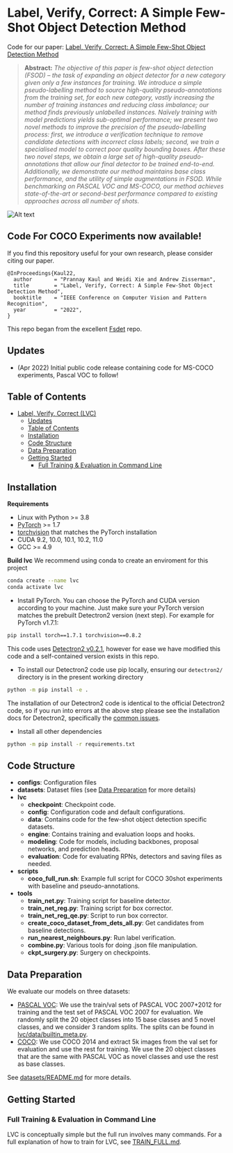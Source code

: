 # Label, Verify, Correct: A Simple Few-Shot Object Detection Method
Code for our paper: [Label, Verify, Correct: A Simple Few-Shot Object Detection Method](https://arxiv.org/abs/2112.05749)

> **Abstract:** *The objective of this paper is few-shot object detection (FSOD)
> – the task of expanding an object detector for a new category given only a few instances for training.
> We introduce a simple pseudo-labelling method to source high-quality pseudo-annotations from the training set,
> for each new category, vastly increasing the number of training instances and reducing class imbalance;
> our method finds previously unlabelled instances.
> Naïvely training with model predictions yields sub-optimal performance;
> we present two novel methods to improve the precision of the pseudo-labelling process:
> first, we introduce a verification technique to remove candidate detections with incorrect class labels;
> second, we train a specialised model to correct poor quality bounding boxes.
> After these two novel steps, we obtain a large set of high-quality pseudo-annotations that allow our final detector to be trained end-to-end. Additionally, we demonstrate our method maintains base class performance,
> and the utility of simple augmentations in FSOD.
> While benchmarking on PASCAL VOC and MS-COCO,
> our method achieves state-of-the-art or second-best performance compared to existing approaches across all number of shots.*

![Alt text](/assets/main_img.png)

## Code For COCO Experiments now available!

If you find this repository useful for your own research, please consider citing our paper.
```angular2html
@InProceedings{Kaul22,
  author       = "Prannay Kaul and Weidi Xie and Andrew Zisserman",
  title        = "Label, Verify, Correct: A Simple Few-Shot Object Detection Method",
  booktitle    = "IEEE Conference on Computer Vision and Pattern Recognition",
  year         = "2022",
}
```

This repo began from the excellent [Fsdet](https://github.com/ucbdrive/few-shot-object-detection) repo.

## Updates
- (Apr 2022) Initial public code release containing code for MS-COCO experiments, Pascal VOC to follow!

## Table of Contents
- [Label, Verify, Correct (LVC)](#label-verify-correct-a-simple-few-shot-object-detection-method)
    - [Updates](#updates)
    - [Table of Contents](#table-of-contents)
    - [Installation](#installation)
    - [Code Structure](#code-structure)
    - [Data Preparation](#data-preparation)
    - [Getting Started](#getting-started)
        - [Full Training & Evaluation in Command Line](#full-training--evaluation-in-command-line)

## Installation

**Requirements**

* Linux with Python >= 3.8
* [PyTorch](https://pytorch.org/get-started/locally/) >= 1.7
* [torchvision](https://github.com/pytorch/vision/) that matches the PyTorch installation
* CUDA 9.2, 10.0, 10.1, 10.2, 11.0
* GCC >= 4.9

**Build lvc**
We recommend using conda to create an enviroment for this project
```bash
conda create --name lvc
conda activate lvc
```
* Install PyTorch. You can choose the PyTorch and CUDA version according to your machine.
Just make sure your PyTorch version matches the prebuilt Detectron2 version (next step).
For example for PyTorch v1.7.1:
```bash
pip install torch==1.7.1 torchvision==0.8.2
```
This code uses [Detectron2 v0.2.1](https://github.com/facebookresearch/detectron2/releases/tag/v0.2.1), however for ease
we have modified this code and a self-contained version exists in this repo.

* To install our Detectron2 code use pip locally, ensuring our `detectron2/` directory is in the present working directory
```bash
python -m pip install -e .
```
The installation of our Detectron2 code is identical to the official Detectron2 code,
so if you run into errors at the above step please see the installation docs for Detectron2,
specifically the [common issues](https://github.com/facebookresearch/detectron2/blob/main/INSTALL.md#common-installation-issues).

* Install all other dependencies
```bash
python -m pip install -r requirements.txt
```

## Code Structure
- **configs**: Configuration files
- **datasets**: Dataset files (see [Data Preparation](#data-preparation) for more details)
- **lvc**
  - **checkpoint**: Checkpoint code.
  - **config**: Configuration code and default configurations.
  - **data**: Contains code for the few-shot object detection specific datasets.
  - **engine**: Contains training and evaluation loops and hooks.
  - **modeling**: Code for models, including backbones, proposal networks, and prediction heads.
  - **evaluation**: Code for evaluating RPNs, detectors and saving files as needed.
- **scripts**
  - **coco_full_run.sh**: Example full script for COCO 30shot experiments with baseline and pseudo-annotations.
- **tools**
  - **train_net.py**: Training script for baseline detector.
  - **train_net_reg.py**: Training script for box corrector.
  - **train_net_reg_qe.py**: Script to run box corrector.
  - **create_coco_dataset_from_dets_all.py**: Get candidates from baseline detections.
  - **run_nearest_neighbours.py**: Run label verification.
  - **combine.py**: Various tools for doing .json file manipulation.
  - **ckpt_surgery.py**: Surgery on checkpoints.


## Data Preparation
We evaluate our models on three datasets:
- [PASCAL VOC](http://host.robots.ox.ac.uk/pascal/VOC/): We use the train/val sets of PASCAL VOC 2007+2012 for training and the test set of PASCAL VOC 2007 for evaluation. We randomly split the 20 object classes into 15 base classes and 5 novel classes, and we consider 3 random splits. The splits can be found in [lvc/data/builtin_meta.py](lvc/data/builtin_meta.py).
- [COCO](http://cocodataset.org/): We use COCO 2014 and extract 5k images from the val set for evaluation and use the rest for training. We use the 20 object classes that are the same with PASCAL VOC as novel classes and use the rest as base classes.

See [datasets/README.md](datasets/README.md) for more details.

## Getting Started
### Full Training & Evaluation in Command Line
LVC is conceptually simple but the full run involves many commands.
For a full explanation of how to train for LVC, see [TRAIN_FULL.md](docs/TRAIN_FULL.md).
